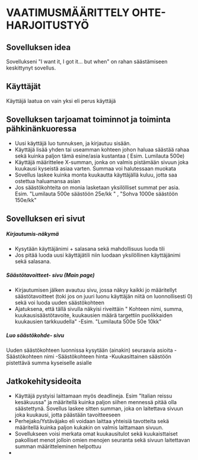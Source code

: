# **VAATIMUSMÄÄRITTELY OHTE-HARJOITUSTYÖ**

## Sovelluksen idea  
Sovellukseni "I want it, I got it... but when" on rahan säästämiseen keskittynyt sovellus. 

## Käyttäjät
Käyttäjä laatua on vain yksi eli perus käyttäjä

## Sovelluksen tarjoamat toiminnot ja toiminta pähkinänkuoressa

  - Uusi käyttäjä luo tunnuksen, ja kirjautuu sisään.  
  - Käyttäjä lisää yhden tai useamman kohteen johon haluaa säästää rahaa sekä kuinka paljon tämä esine/asia kustantaa ( Esim. Lumilauta 500e)  
  - Käyttäjä määrittelee X-summan, jonka on valmis pistämään sivuun joka kuukausi kyseistä asiaa varten. Summaa voi halutessaan muokata
  - Sovellus laskee kuinka monta kuukautta käyttäjällä kuluu, jotta saa ostettua haluamansa asian  
  - Jos säästökohteita on monia lasketaan yksilölliset summat per asia. Esim. "Lumilauta 500e säästöön 25e/kk " , "Sohva 1000e säästöön 150e/kk"

## Sovelluksen eri sivut
  ##### Kirjautumis-näkymä 
  - Kysytään käyttäjänimi + salasana sekä mahdollisuus luoda tili
   - Jos pitää luoda uusi käyttäjätili niin luodaan yksilöllinen käyttäjänimi sekä salasana.
  ##### Säästötavoitteet- sivu (Main page)
  - Kirjautumisen jälken avautuu sivu, jossa näkyy kaikki jo määritellyt säästötavoitteet (toki jos on juuri luonu käyttäjän niitä on luonnollisesti 0) sekä voi luoda uuden säästökohteen
  - Ajatuksena, että tällä sivulla näkyisi riveittäin " Kohteen nimi, summa, kuukausisäästötavoite, kuukausien määrä targettiin puolikkaiden kuukausien tarkkuudella"
  -Esim. "Lumilauta     500e     50e     10kk"
  ##### Luo säästökohde- sivu
  Uuden säästökohteen luonnissa kysytään (ainakin) seuraavia asioita
      -Säästökohteen nimi
      -Säästökohteen hinta
      -Kuukasittainen säästöön pistettävä summa kyseiselle asialle

## Jatkokehitysideoita

  - Käyttäjä pystyisi laittamaan myös deadlineja. Esim "Italian reissu kesäkuussa" ja määritellä kuinka paljon siihen mennessä pitää olla säästettynä. Sovellus laskee sitten summan, joka on laitettava sivuun joka kuukausi, jotta päästään tavoitteeseen  
  - Perhejako/Ystäväjako eli voidaan laittaa yhteisiä tavotteita sekä määritellä kuinka paljon kukakin on valmis laittamaan sivuun.
  - Sovellukseen voisi merkata omat kuukausitulot sekä kuukaisttaiset pakolliset menot jolloin omien menojen seuranta sekä sivuun laitettavan summan määritteleminen helpottuu
  - 


